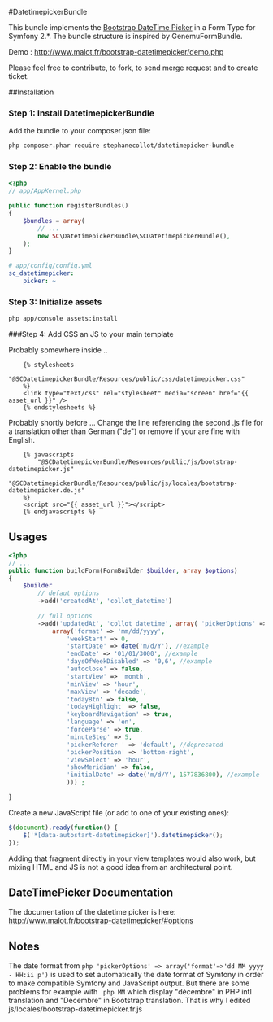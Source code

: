 #DatetimepickerBundle

This bundle implements the [Bootstrap DateTime Picker](https://github.com/smalot/bootstrap-datetimepicker) in a Form Type for Symfony 2.*. The bundle structure is inspired by GenemuFormBundle.

Demo : http://www.malot.fr/bootstrap-datetimepicker/demo.php

Please feel free to contribute, to fork, to send merge request and to create ticket.

##Installation

### Step 1: Install DatetimepickerBundle

Add the bundle to your composer.json file:

```bash
php composer.phar require stephanecollot/datetimepicker-bundle
```

### Step 2: Enable the bundle

``` php
<?php
// app/AppKernel.php

public function registerBundles()
{
    $bundles = array(
        // ...
        new SC\DatetimepickerBundle\SCDatetimepickerBundle(),
    );
}
```

``` yml
# app/config/config.yml
sc_datetimepicker:
    picker: ~
```

### Step 3: Initialize assets

``` bash
php app/console assets:install
```

###Step 4: Add CSS an JS to your main template

Probably somewhere inside <head>..</head>
``` twig
	{% stylesheets
	    "@SCDatetimepickerBundle/Resources/public/css/datetimepicker.css"
	%}
	<link type="text/css" rel="stylesheet" media="screen" href="{{ asset_url }}" />
	{% endstylesheets %}
```

Probably shortly before ..</body>. Change the line referencing the second .js file
for a translation other than German ("de") or remove if your are fine with English.
``` twig
	{% javascripts
	    "@SCDatetimepickerBundle/Resources/public/js/bootstrap-datetimepicker.js"
	    "@SCDatetimepickerBundle/Resources/public/js/locales/bootstrap-datetimepicker.de.js"
	%}
	<script src="{{ asset_url }}"></script>
	{% endjavascripts %}
```

## Usages

``` php
<?php
// ...
public function buildForm(FormBuilder $builder, array $options)
{
    $builder
        // defaut options
        ->add('createdAt', 'collot_datetime') 
        
        // full options
        ->add('updatedAt', 'collot_datetime', array( 'pickerOptions' =>
            array('format' => 'mm/dd/yyyy',
                'weekStart' => 0,
                'startDate' => date('m/d/Y'), //example
                'endDate' => '01/01/3000', //example
                'daysOfWeekDisabled' => '0,6', //example
                'autoclose' => false,
                'startView' => 'month',
                'minView' => 'hour',
                'maxView' => 'decade',
                'todayBtn' => false,
                'todayHighlight' => false,
                'keyboardNavigation' => true,
                'language' => 'en',
                'forceParse' => true,
                'minuteStep' => 5,
                'pickerReferer ' => 'default', //deprecated
                'pickerPosition' => 'bottom-right',
                'viewSelect' => 'hour',
                'showMeridian' => false,
                'initialDate' => date('m/d/Y', 1577836800), //example
                ))) ; 

}
```

Create a new JavaScript file (or add to one of your existing ones):

``` javascript
$(document).ready(function() {
	$('*[data-autostart-datetimepicker]').datetimepicker();
});
```

Adding that fragment directly in your view templates would also work, but mixing 
HTML and JS is not a good idea from an architectural point.


## DateTimePicker Documentation

The documentation of the datetime picker is here: http://www.malot.fr/bootstrap-datetimepicker/#options

## Notes

The date format from ``` php 'pickerOptions' => array('format'=>'dd MM yyyy - HH:ii p') ``` is used to set automatically the date format of Symfony in order to make compatible Symfony and JavaScript output.
But there are some problems for example with ``` php MM``` which display "décembre" in PHP intl translation and "Decembre" in Bootstrap translation. That is why I edited js/locales/bootstrap-datetimepicker.fr.js

